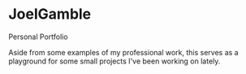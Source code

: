# JoelGamble
Personal Portfolio

Aside from some examples of my professional work, this serves as a playground for some small projects I've been working on lately. 